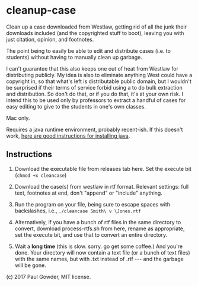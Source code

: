 # cleanup-case

Clean up a case downloaded from Westlaw, getting rid of all the junk their downloads included (and the copyrighted stuff to boot), leaving you with just citation, opinion, and footnotes. 

The point being to easily be able to edit and distribute cases (i.e. to students) without having to manually clean up garbage. 

I can't guarantee that this also keeps one out of heat from Westlaw for distributing publicly. My idea is also to eliminate anything West could have a copyright in, so that what's left is distributable public domain, but I wouldn't be surprised if their terms of service forbid using a to do bulk extraction and distribution.  So don't do that, or if you do that, it's at your own risk.  I intend this to be used only by professors to extract a handful of cases for easy editing to give to the students in one's own classes.

Mac only.

Requires a java runtime environment, probably recent-ish.  If this doesn't work, [here are good instructions for installing java](http://stackoverflow.com/questions/24342886/how-to-install-java-8-on-mac).

## Instructions

1.  Download the executable file from releases tab here.  Set the execute bit (`chmod +x cleancase`)

2.  Download the case(s) from westlaw in rtf format.  Relevant settings: full text, footnotes at end, don't "append" or "include" anything.

3.  Run the program on your file, being sure to escape spaces with backslashes, i.e., `./cleancase Smith\ v \Jones.rtf` 

4. Alternatively, if you have a bunch of rtf files in the same directory to convert, download process-rtfs.sh from here, rename as appropriate, set the execute bit, and use that to convert an entire directory.

5.  Wait a **long time** (this is slow.  sorry.  go get some coffee.) And you're done.  Your directory will now contain a text file (or a bunch of text files) with the same names, but with .txt instead of .rtf --- and the garbage will be gone.

(c) 2017 Paul Gowder, MIT license.
